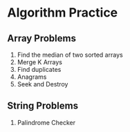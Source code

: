 # Algorithm Practice

## Array Problems
1. Find the median of two sorted arrays
2. Merge K Arrays
3. Find duplicates
4. Anagrams
5. Seek and Destroy

## String Problems
1. Palindrome Checker